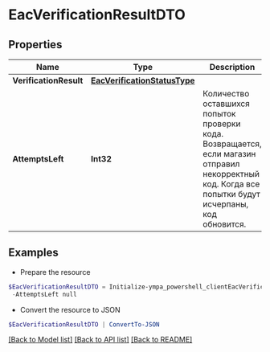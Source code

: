 # EacVerificationResultDTO
## Properties

Name | Type | Description | Notes
------------ | ------------- | ------------- | -------------
**VerificationResult** | [**EacVerificationStatusType**](EacVerificationStatusType.md) |  | [optional] 
**AttemptsLeft** | **Int32** | Количество оставшихся попыток проверки кода.  Возвращается, если магазин отправил некорректный код.  Когда все попытки будут исчерпаны, код обновится.  | [optional] 

## Examples

- Prepare the resource
```powershell
$EacVerificationResultDTO = Initialize-ympa_powershell_clientEacVerificationResultDTO  -VerificationResult null `
 -AttemptsLeft null
```

- Convert the resource to JSON
```powershell
$EacVerificationResultDTO | ConvertTo-JSON
```

[[Back to Model list]](../README.md#documentation-for-models) [[Back to API list]](../README.md#documentation-for-api-endpoints) [[Back to README]](../README.md)

